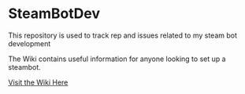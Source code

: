# SteamBotDev
This repository is used to track rep and issues related to my steam bot development


The Wiki contains useful information for anyone looking to set up a steambot.

[Visit the Wiki Here](https://github.com/SMVampire/SteamBotDev/wiki)
